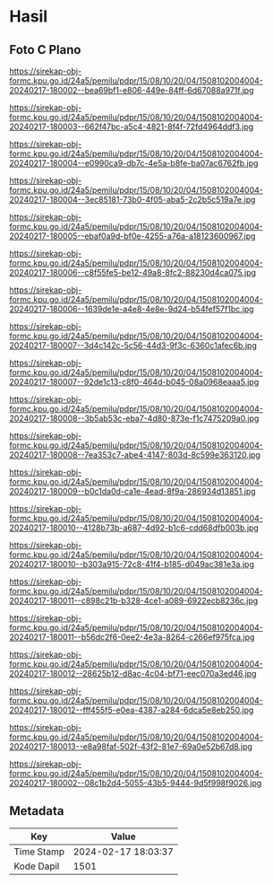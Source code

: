 # Hasil

## Foto C Plano

https://sirekap-obj-formc.kpu.go.id/24a5/pemilu/pdpr/15/08/10/20/04/1508102004004-20240217-180002--bea69bf1-e806-449e-84ff-6d67088a971f.jpg

https://sirekap-obj-formc.kpu.go.id/24a5/pemilu/pdpr/15/08/10/20/04/1508102004004-20240217-180003--662f47bc-a5c4-4821-8f4f-72fd4964ddf3.jpg

https://sirekap-obj-formc.kpu.go.id/24a5/pemilu/pdpr/15/08/10/20/04/1508102004004-20240217-180004--e0990ca9-db7c-4e5a-b8fe-ba07ac6762fb.jpg

https://sirekap-obj-formc.kpu.go.id/24a5/pemilu/pdpr/15/08/10/20/04/1508102004004-20240217-180004--3ec85181-73b0-4f05-aba5-2c2b5c519a7e.jpg

https://sirekap-obj-formc.kpu.go.id/24a5/pemilu/pdpr/15/08/10/20/04/1508102004004-20240217-180005--ebaf0a9d-bf0e-4255-a76a-a18123600967.jpg

https://sirekap-obj-formc.kpu.go.id/24a5/pemilu/pdpr/15/08/10/20/04/1508102004004-20240217-180006--c8f55fe5-be12-49a8-8fc2-88230d4ca075.jpg

https://sirekap-obj-formc.kpu.go.id/24a5/pemilu/pdpr/15/08/10/20/04/1508102004004-20240217-180006--1639de1e-a4e8-4e8e-9d24-b54fef57f1bc.jpg

https://sirekap-obj-formc.kpu.go.id/24a5/pemilu/pdpr/15/08/10/20/04/1508102004004-20240217-180007--3d4c142c-5c56-44d3-9f3c-6360c1afec6b.jpg

https://sirekap-obj-formc.kpu.go.id/24a5/pemilu/pdpr/15/08/10/20/04/1508102004004-20240217-180007--92de1c13-c8f0-464d-b045-08a0968eaaa5.jpg

https://sirekap-obj-formc.kpu.go.id/24a5/pemilu/pdpr/15/08/10/20/04/1508102004004-20240217-180008--3b5ab53c-eba7-4d80-873e-f1c7475209a0.jpg

https://sirekap-obj-formc.kpu.go.id/24a5/pemilu/pdpr/15/08/10/20/04/1508102004004-20240217-180008--7ea353c7-abe4-4147-803d-8c599e363120.jpg

https://sirekap-obj-formc.kpu.go.id/24a5/pemilu/pdpr/15/08/10/20/04/1508102004004-20240217-180009--b0c1da0d-ca1e-4ead-8f9a-286934d13851.jpg

https://sirekap-obj-formc.kpu.go.id/24a5/pemilu/pdpr/15/08/10/20/04/1508102004004-20240217-180010--4128b73b-a687-4d92-b1c6-cdd68dfb003b.jpg

https://sirekap-obj-formc.kpu.go.id/24a5/pemilu/pdpr/15/08/10/20/04/1508102004004-20240217-180010--b303a915-72c8-41f4-b185-d049ac381e3a.jpg

https://sirekap-obj-formc.kpu.go.id/24a5/pemilu/pdpr/15/08/10/20/04/1508102004004-20240217-180011--c898c21b-b328-4ce1-a089-6922ecb8236c.jpg

https://sirekap-obj-formc.kpu.go.id/24a5/pemilu/pdpr/15/08/10/20/04/1508102004004-20240217-180011--b56dc2f6-0ee2-4e3a-8264-c266ef975fca.jpg

https://sirekap-obj-formc.kpu.go.id/24a5/pemilu/pdpr/15/08/10/20/04/1508102004004-20240217-180012--28625b12-d8ac-4c04-bf71-eec070a3ed46.jpg

https://sirekap-obj-formc.kpu.go.id/24a5/pemilu/pdpr/15/08/10/20/04/1508102004004-20240217-180012--fff455f5-e0ea-4387-a284-6dca5e8eb250.jpg

https://sirekap-obj-formc.kpu.go.id/24a5/pemilu/pdpr/15/08/10/20/04/1508102004004-20240217-180013--e8a98faf-502f-43f2-81e7-69a0e52b67d8.jpg

https://sirekap-obj-formc.kpu.go.id/24a5/pemilu/pdpr/15/08/10/20/04/1508102004004-20240217-180002--08c1b2d4-5055-43b5-9444-9d5f998f9026.jpg


## Metadata

| Key        | Value               |
| ---------- | ------------------- |
| Time Stamp | 2024-02-17 18:03:37 |
| Kode Dapil | 1501                |



